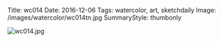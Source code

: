 Title: wc014
Date: 2016-12-06
Tags: watercolor, art, sketchdaily
Image: /images/watercolor/wc014tn.jpg
SummaryStyle: thumbonly

![wc014.jpg]({filename}/images/watercolor/wc014.jpg)
